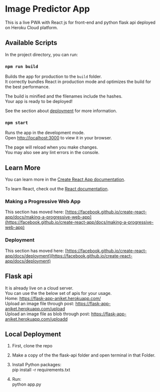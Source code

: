 # Image Predictor App

This is a live PWA with React js for front-end and python flask api deployed on Heroku Cloud platform.

## Available Scripts

In the project directory, you can run:

### `npm run build`

Builds the app for production to the `build` folder.\
It correctly bundles React in production mode and optimizes the build for the best performance.

The build is minified and the filenames include the hashes.\
Your app is ready to be deployed!

See the section about [deployment](https://facebook.github.io/create-react-app/docs/deployment) for more information.

### `npm start`

Runs the app in the development mode.\
Open [http://localhost:3000](http://localhost:3000) to view it in your browser.

The page will reload when you make changes.\
You may also see any lint errors in the console.

## Learn More

You can learn more in the [Create React App documentation](https://facebook.github.io/create-react-app/docs/getting-started).

To learn React, check out the [React documentation](https://reactjs.org/).

### Making a Progressive Web App

This section has moved here: [https://facebook.github.io/create-react-app/docs/making-a-progressive-web-app](https://facebook.github.io/create-react-app/docs/making-a-progressive-web-app)

### Deployment

This section has moved here: [https://facebook.github.io/create-react-app/docs/deployment](https://facebook.github.io/create-react-app/docs/deployment)

## Flask api 
It is already live on a cloud server.\
You can use the the below set of apis for your usage.\
Home: https://flask-app-aniket.herokuapp.com/ \
Upload an image file through post: https://flask-app-aniket.herokuapp.com/upload \
Upload an image file as blob through post: https://flask-app-aniket.herokuapp.com/uploadd 

## Local Deployment
1. First, clone the repo

2. Make a copy of the the flask-api folder and open terminal in that Folder.

3. Install Python packages: \
pip install -r requirements.txt

4. Run: \
python app.py

